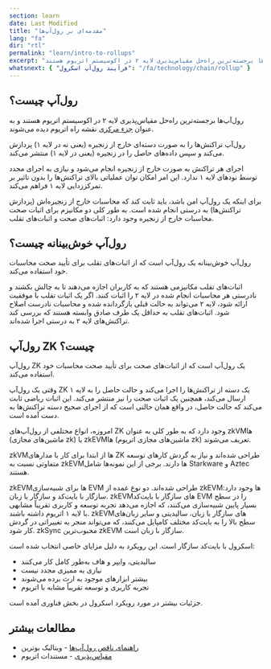 ```yaml
---
section: learn
date: Last Modified
title: "مقدمه‌ای بر رول‌آپ‌ها"
lang: "fa"
dir: "rtl"
permalink: "learn/intro-to-rollups"
excerpt: "رول‌آپ‌ها برجسته‌ترین راه‌حل مقیاس‌پذیری لایه ۲ در اکوسیستم اتریوم هستند."
whatsnext: { "فرآیند رول‌آپ اسکرول": "/fa/technology/chain/rollup" }
---
```


## رول‌آپ چیست؟

رول‌آپ‌ها برجسته‌ترین راه‌حل مقیاس‌پذیری لایه ۲ در اکوسیستم اتریوم هستند و به عنوان [جزء مرکزی](https://ethereum-magicians.org/t/a-rollup-centric-ethereum-roadmap/4698) نقشه راه اتریوم دیده می‌شوند.

رول‌آپ تراکنش‌ها را به صورت دسته‌ای خارج از زنجیره (یعنی نه در لایه ۱) پردازش می‌کند و سپس داده‌های حاصل را در زنجیره (یعنی در لایه ۱) منتشر می‌کند.

اجرای هر تراکنش به صورت خارج از زنجیره انجام می‌شود و نیازی به اجرای مجدد توسط نودهای لایه ۱ ندارد. این امر امکان توان عملیاتی بالای تراکنش‌ها را بدون تاثیر بر تمرکززدایی لایه ۱ فراهم می‌کند.

برای اینکه یک رول‌آپ امن باشد، باید ثابت کند که محاسبات خارج از زنجیره‌اش (پردازش تراکنش‌ها) به درستی انجام شده است. به طور کلی دو مکانیزم برای اثبات صحت محاسبات خارج از زنجیره وجود دارد: اثبات‌های صحت و اثبات‌های تقلب.

## رول‌آپ خوش‌بینانه چیست؟

رول‌آپ خوش‌بینانه یک رول‌آپ است که از اثبات‌های تقلب برای تأیید صحت محاسبات خود استفاده می‌کند.

اثبات‌های تقلب مکانیزمی هستند که به کاربران اجازه می‌دهند تا به چالش بکشند و نادرستی هر محاسبات انجام شده در لایه ۲ را اثبات کنند. اگر یک اثبات تقلب با موفقیت ارائه شود، لایه ۲ می‌تواند به حالت قبلی بازگردانده شده و محاسبات نادرست اصلاح شود. اثبات‌های تقلب به حداقل یک طرف صادق وابسته هستند که بررسی کند تراکنش‌های لایه ۲ به درستی اجرا شده‌اند.

## رول‌آپ ZK چیست؟

رول‌آپ ZK یک رول‌آپ است که از اثبات‌های صحت برای تأیید صحت محاسبات خود استفاده می‌کند.

وقتی یک رول‌آپ ZK یک دسته از تراکنش‌ها را اجرا می‌کند و حالت حاصل را به لایه ۱ ارسال می‌کند، همچنین یک اثبات صحت را نیز منتشر می‌کند. این اثبات ریاضی ثابت می‌کند که حالت حاصل، در واقع همان حالتی است که از اجرای صحیح دسته تراکنش‌ها به دست آمده است.

امروزه، انواع مختلفی از رول‌آپ‌های ZK وجود دارد که به طور کلی به عنوان zkVMها (ماشین‌های مجازی zk) یا zkEVMها (ماشین‌های مجازی اتریوم zk) تعریف می‌شوند.

zkVMها از ابتدا برای کار با مدارهای ZK طراحی شده‌اند و نیاز به گردش کارهای توسعه متفاوتی نسبت به zkEVMها دارند. برخی از این نمونه‌ها شامل Starkware و Aztec هستند.

zkEVMها برای شبیه‌سازی EVM طراحی شده‌اند. دو نوع عمده از zkEVMها وجود دارد: سازگار با بایت‌کد و سازگار با زبان. zkEVMهای سازگار با بایت‌کد EVM را در سطح بسیار پایین شبیه‌سازی می‌کنند، که اجازه می‌دهد تجربه توسعه و کاربری تقریباً مشابهی با لایه ۱ اتریوم داشته باشند. zkEVMهای سازگار با زبان، سالیدیتی و سایر زبان‌های سطح بالا را به بایت‌کد مختلف کامپایل می‌کنند، که می‌تواند منجر به تغییراتی در گردش کار شود. zkSync محبوب‌ترین zkEVM سازگار با زبان است.

اسکرول با بایت‌کد سازگار است. این رویکرد به دلیل مزایای خاصی انتخاب شده است:

- سالیدیتی، وایپر و هاف به‌طور کامل کار می‌کنند
- نیازی به ممیزی مجدد نیست
- بیشتر ابزارهای موجود به ارث برده می‌شوند
- تجربه کاربری و توسعه تقریباً مشابه با اتریوم

جزئیات بیشتر در مورد رویکرد اسکرول در بخش فناوری آمده است.

## مطالعات بیشتر

- [راهنمای ناقص رول‌آپ‌ها](https://vitalik.ca/general/2021/01/05/rollup.html) - ویتالیک بوترین
- [مقیاس‌پذیری](https://ethereum.org/en/developers/docs/scaling/) - مستندات اتریوم

